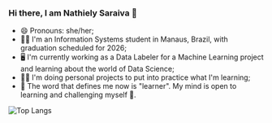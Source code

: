 ### Hi there, I am Nathiely Saraiva 👋
- 😄 Pronouns: she/her;
- 👩‍🎓 I'm an Information Systems student in Manaus, Brazil, with graduation scheduled for 2026;
- 🖥️ I'm currently working as a Data Labeler for a Machine Learning project and learning about the world of Data Science;
- 👩‍💻 I'm doing personal projects to put into practice what I'm learning;
- 📖 The word that defines me now is "learner". My mind is open to learning and challenging myself 🧠.

![Top Langs](https://github-readme-stats.vercel.app/api/top-langs/?username=ntysky&hide_progress=true)


